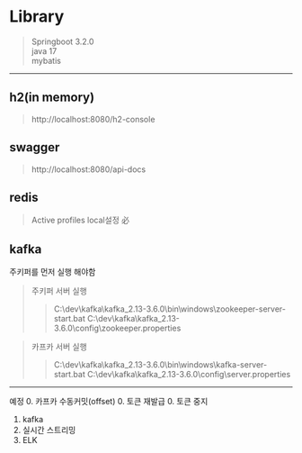 # Library
>Springboot 3.2.0  
>java 17  
>mybatis
-----
## h2(in memory)
>http://localhost:8080/h2-console

## swagger
>http://localhost:8080/api-docs

## redis
>Active profiles local설정 必

## kafka
주키퍼를 먼저 실행 해야함
>주키퍼 서버 실행
>>C:\\dev\\kafka\\kafka_2.13-3.6.0\\bin\\windows\\zookeeper-server-start.bat C:\\dev\\kafka\\kafka_2.13-3.6.0\\config\\zookeeper.properties

>카프카 서버 실행 
>>C:\dev\kafka\kafka_2.13-3.6.0\bin\windows\kafka-server-start.bat C:\\dev\\kafka\\kafka_2.13-3.6.0\\config\\server.properties      

----
예정
0. 카프카 수동커밋(offset)
0. 토큰 재발급
0. 토큰 중지
1. kafka
2. 실시간 스트리밍
3. ELK


